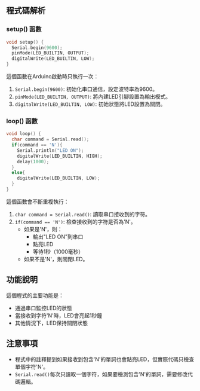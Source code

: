 

## 程式碼解析

### setup() 函數

```cpp
void setup() {
  Serial.begin(9600);
  pinMode(LED_BUILTIN, OUTPUT);
  digitalWrite(LED_BUILTIN, LOW);
}
```

這個函數在Arduino啟動時只執行一次：

1. `Serial.begin(9600)`: 初始化串口通信，設定波特率為9600。
2. `pinMode(LED_BUILTIN, OUTPUT)`: 將內建LED引腳設置為輸出模式。
3. `digitalWrite(LED_BUILTIN, LOW)`: 初始狀態將LED設置為關閉。

### loop() 函數

```cpp
void loop() {
  char command = Serial.read();
  if(command == 'N'){
    Serial.println("LED ON");
    digitalWrite(LED_BUILTIN, HIGH);
    delay(1000);
  }
  else{
    digitalWrite(LED_BUILTIN, LOW);
  }
}
```

這個函數會不斷重複執行：

1. `char command = Serial.read()`: 讀取串口接收到的字符。
2. `if(command == 'N')`: 檢查接收到的字符是否為'N'。
   - 如果是'N'，則：
     - 輸出"LED ON"到串口
     - 點亮LED
     - 等待1秒（1000毫秒）
   - 如果不是'N'，則關閉LED。

## 功能說明

這個程式的主要功能是：

- 通過串口監控LED的狀態
- 當接收到字符'N'時，LED會亮起1秒鐘
- 其他情況下，LED保持關閉狀態

## 注意事項

- 程式中的註釋提到如果接收到包含'N'的單詞也會點亮LED，但實際代碼只檢查單個字符'N'。
- `Serial.read()`每次只讀取一個字符，如果要檢測包含'N'的單詞，需要修改代碼邏輯。
